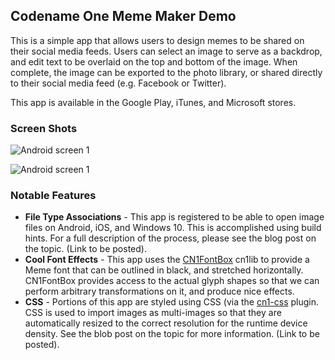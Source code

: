 ## Codename One Meme Maker Demo

This is a simple app that allows users to design memes to be shared on their social media feeds.  Users can select an image to serve as a backdrop, and edit text to be overlaid on the top and bottom of the image.  When complete, the image can be exported to the photo library, or shared directly to their social media feed (e.g. Facebook or Twitter).

This app is available in the Google Play, iTunes, and Microsoft stores.

### Screen Shots

![Android screen 1](https://raw.githubusercontent.com/wiki/shannah/mememaker/img/mememaker-android1.png)

![Android screen 1](https://raw.githubusercontent.com/wiki/shannah/mememaker/img/mememaker-android2.png)

### Notable Features

* **File Type Associations** - This app is registered to be able to open image files on Android, iOS, and Windows 10.  This is accomplished using build hints.  For a full description of the process, please see the blog post on the topic.  (Link to be posted).
* **Cool Font Effects** - This app uses the [CN1FontBox](https://github.com/shannah/CN1FontBox) cn1lib to provide a Meme font that can be outlined in black, and stretched horizontally.  CN1FontBox provides access to the actual glyph shapes so that we can perform arbitrary transformations on it, and produce nice effects.
* **CSS** - Portions of this app are styled using CSS (via the [cn1-css](https://github.com/shannah/cn1-css) plugin.  CSS is used to import images as multi-images so that they are automatically resized to the correct resolution for the runtime device density.  See the blob post on the topic for more information.  (Link to be posted).